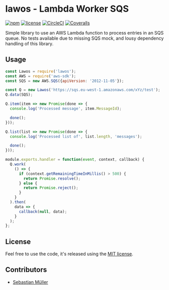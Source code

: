 # lawos - Lambda Worker SQS

[![npm](https://img.shields.io/npm/v/lawos.svg)](https://www.npmjs.com/package/lawos)
[![license](https://img.shields.io/github/license/sbstjn/lawos.svg)](https://github.com/sbstjn/lawos/blob/master/LICENSE.md)
[![CircleCI](https://img.shields.io/circleci/project/github/sbstjn/lawos/master.svg)](https://circleci.com/gh/sbstjn/lawos)
[![Coveralls](https://img.shields.io/coveralls/sbstjn/lawos.svg)](https://coveralls.io/github/sbstjn/lawos)

Simple library to use an AWS Lambda function to process entries in an SQS queue. No tests available due to missing SQS mock, and lousy dependency handling of this library.

## Usage

```js
const Lawos = require('lawos');
const AWS = require('aws-sdk');
const SQS = new AWS.SQS({apiVersion: '2012-11-05'});

const Q = new Lawos('https://sqs.eu-west-1.amazonaws.com/xYz/test');
Q.data(SQS);

Q.item(item => new Promise(done => {
  console.log('Processed message', item.MessageId);

  done();
}));

Q.list(list => new Promise(done => {
  console.log('Processed list of', list.length, 'messages');

  done();
}));

module.exports.handler = function(event, context, callback) {
  Q.work(
    () => {
      if (context.getRemainingTimeInMillis() > 500) {
        return Promise.resolve();
      } else {
        return Promise.reject();
      }
    }
  ).then(
    data => {
      callback(null, data);
    }
  );
};
```

## License

Feel free to use the code, it's released using the [MIT license](https://github.com/sbstjn/lawos/blob/master/LICENSE.md).

## Contributors

- [Sebastian Müller](https://sbstjn.com)
